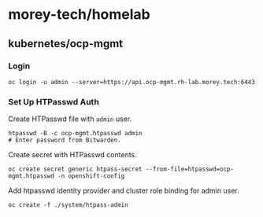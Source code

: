 # morey-tech/homelab
## kubernetes/ocp-mgmt
### Login
```
oc login -u admin --server=https://api.ocp-mgmt.rh-lab.morey.tech:6443
```

### Set Up HTPasswd Auth
Create HTPasswd file with `admin` user.
```
htpasswd -B -c ocp-mgmt.htpasswd admin
# Enter password from Bitwarden.
```

Create secret with HTPasswd contents.
```
oc create secret generic htpass-secret --from-file=htpasswd=ocp-mgmt.htpasswd -n openshift-config
```

Add htpasswd identity provider and cluster role binding for admin user.
```
oc create -f ./system/htpass-admin
```
